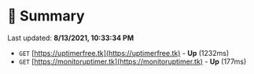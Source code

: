 # 📖 Summary
Last updated: **8/13/2021, 10:33:34 PM**

- `GET` [https://uptimerfree.tk](https://uptimerfree.tk) - **Up** (1232ms)
- `GET` [https://monitoruptimer.tk](https://monitoruptimer.tk) - **Up** (177ms)
